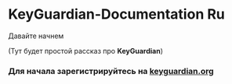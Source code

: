# KeyGuardian-Documentation Ru
Давайте начнем

(Тут будет простой рассказ про **KeyGuardian**)

### Для начала зарегистрируйтесь на [keyguardian.org](https://keyguardian.org)
